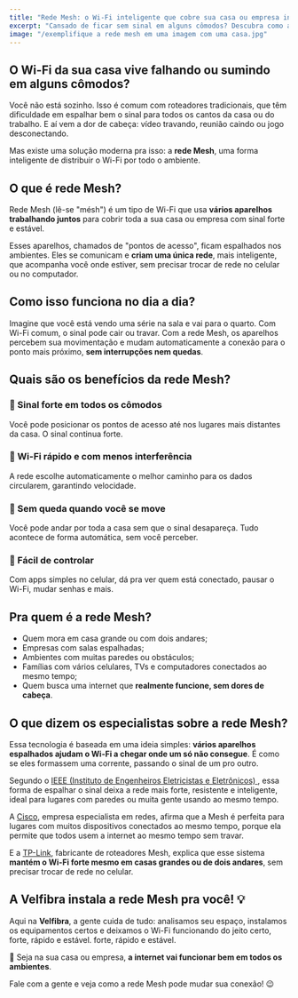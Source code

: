 ```yaml
---
title: "Rede Mesh: o Wi-Fi inteligente que cobre sua casa ou empresa inteira"
excerpt: "Cansado de ficar sem sinal em alguns cômodos? Descubra como a rede Mesh pode ser a solução ideal para melhorar sua conexão com a internet."
image: "/exemplifique a rede mesh em uma imagem com uma casa.jpg"
---
```


## **O Wi-Fi da sua casa vive falhando ou sumindo em alguns cômodos?**

Você não está sozinho. Isso é comum com roteadores tradicionais, que têm dificuldade em espalhar bem o sinal para todos os cantos da casa ou do trabalho. E aí vem a dor de cabeça: vídeo travando, reunião caindo ou jogo desconectando.

Mas existe uma solução moderna pra isso: a **rede Mesh**, uma forma inteligente de distribuir o Wi-Fi por todo o ambiente.

## **O que é rede Mesh?**

Rede Mesh (lê-se "mésh") é um tipo de Wi-Fi que usa **vários aparelhos trabalhando juntos** para cobrir toda a sua casa ou empresa com sinal forte e estável.

Esses aparelhos, chamados de "pontos de acesso", ficam espalhados nos ambientes. Eles se comunicam e **criam uma única rede**, mais inteligente, que acompanha você onde estiver, sem precisar trocar de rede no celular ou no computador.

## **Como isso funciona no dia a dia?**

Imagine que você está vendo uma série na sala e vai para o quarto. Com Wi-Fi comum, o sinal pode cair ou travar. Com a rede Mesh, os aparelhos percebem sua movimentação e mudam automaticamente a conexão para o ponto mais próximo, **sem interrupções nem quedas**.

## **Quais são os benefícios da rede Mesh?**

### 📶 Sinal forte em todos os cômodos

Você pode posicionar os pontos de acesso até nos lugares mais distantes da casa. O sinal continua forte.

### 🚀 Wi-Fi rápido e com menos interferência

A rede escolhe automaticamente o melhor caminho para os dados circularem, garantindo velocidade.

### 🔄 Sem queda quando você se move

Você pode andar por toda a casa sem que o sinal desapareça. Tudo acontece de forma automática, sem você perceber.

### 📱 Fácil de controlar

Com apps simples no celular, dá pra ver quem está conectado, pausar o Wi-Fi, mudar senhas e mais.

## **Pra quem é a rede Mesh?**

- Quem mora em casa grande ou com dois andares;
- Empresas com salas espalhadas;
- Ambientes com muitas paredes ou obstáculos;
- Famílias com vários celulares, TVs e computadores conectados ao mesmo tempo;
- Quem busca uma internet que **realmente funcione, sem dores de cabeça**.

## **O que dizem os especialistas sobre a rede Mesh?**

Essa tecnologia é baseada em uma ideia simples: **vários aparelhos espalhados ajudam o Wi-Fi a chegar onde um só não consegue**. É como se eles formassem uma corrente, passando o sinal de um pro outro.

Segundo o <a href="https://ieeexplore.ieee.org/document/1509968" target="_blank" rel="noopener noreferrer">
IEEE (Instituto de Engenheiros Eletricistas e Eletrônicos)
</a>, essa forma de espalhar o sinal deixa a rede mais forte, resistente e inteligente, ideal para lugares com paredes ou muita gente usando ao mesmo tempo.

A <a href="https://www.cisco.com/c/pt_br/support/docs/smb/wireless/CB-Wireless-Mesh/1768-tzep-Cisco-Business-Introduces-Wireless-Mesh-Networking.html" target="_blank" rel="noopener noreferrer">Cisco</a>, empresa especialista em redes, afirma que a Mesh é perfeita para lugares com muitos dispositivos conectados ao mesmo tempo, porque ela permite que todos usem a internet ao mesmo tempo sem travar.

E a <a href="https://www.tp-link.com/br/mesh-wifi/" target="_blank" rel="noopener noreferrer">TP-Link</a>, fabricante de roteadores Mesh, explica que esse sistema **mantém o Wi-Fi forte mesmo em casas grandes ou de dois andares**, sem precisar trocar de rede no celular.

## **A Velfibra instala a rede Mesh pra você! 💡**

Aqui na **Velfibra**, a gente cuida de tudo: analisamos seu espaço, instalamos os equipamentos certos e deixamos o Wi-Fi funcionando do jeito certo, forte, rápido e estável. forte, rápido e estável.

📍 Seja na sua casa ou empresa, **a internet vai funcionar bem em todos os ambientes**.

Fale com a gente e veja como a rede Mesh pode mudar sua conexão! 😉
